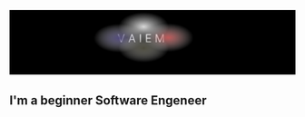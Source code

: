 [![Header](https://github.com/Vaiem/Vaiem/blob/main/assets/Group%202(1).png)]()

## I'm a beginner Software Engeneer
